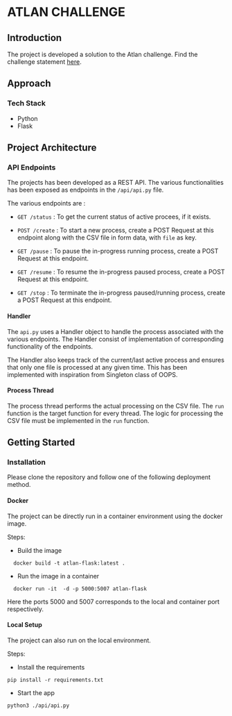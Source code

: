 # ATLAN CHALLENGE

## Introduction

The project is developed a solution to the Atlan challenge. Find the challenge statement [here](https://docs.google.com/document/d/1wma52BMH-07BOxpqWzqIUW5uKIXaCj0j6gPftiwLobE/edit).

## Approach

### Tech Stack

- Python
- Flask

## Project Architecture

### API Endpoints

The projects has been developed as a REST API. The various functionalities has been exposed as endpoints in the `/api/api.py` file.

The various endpoints are :

- `GET /status` : To get the current status of active procees, if it exists.

- `POST /create` : To start a new process, create a POST Request at this endpoint along with the CSV file in form data, with `file` as key.

- `GET /pause` : To pause the in-progress running process, create a POST Request at this endpoint.

- `GET /resume` : To resume the in-progress paused process, create a POST Request at this endpoint.

- `GET /stop` : To terminate the in-progress paused/running process, create a POST Request at this endpoint.

#### Handler

The `api.py` uses a Handler object to handle the process associated with the various endpoints. The Handler consist of implementation of corresponding functionality of the endpoints.

The Handler also keeps track of the current/last active process and ensures that only one file is processed at any given time. This has been implemented with inspiration from Singleton class of OOPS.

#### Process Thread

The process thread performs the actual processing on the CSV file. The `run` function is the target function for every thread. The logic for processing the CSV file must be implemented in the `run` function.

## Getting Started

### Installation

Please clone the repository and follow one of the following deployment method.

#### Docker

The project can be directly run in a container environment using the docker image.

Steps:

- Build the image
```
  docker build -t atlan-flask:latest . 
```
- Run the image in a container
```
  docker run -it  -d -p 5000:5007 atlan-flask
```
Here the ports 5000 and 5007 corresponds to the local and container port respectively.


#### Local Setup

The project can also run on the local environment.

Steps:

- Install the requirements
```
pip install -r requirements.txt
```
- Start the app
```
python3 ./api/api.py
```
